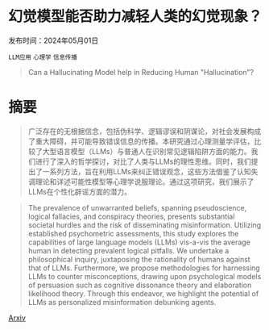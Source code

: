 # 幻觉模型能否助力减轻人类的幻觉现象？

发布时间：2024年05月01日

`LLM应用` `心理学` `信息传播`

> Can a Hallucinating Model help in Reducing Human "Hallucination"?

# 摘要

> 广泛存在的无根据信念，包括伪科学、逻辑谬误和阴谋论，对社会发展构成了重大障碍，并可能导致错误信息的传播。本研究通过心理测量学评估，比较了大型语言模型（LLMs）与普通人在识别常见逻辑陷阱方面的能力。我们进行了深入的哲学探讨，对比了人类与LLMs的理性思维。同时，我们提出了一系列方法，旨在利用LLMs来纠正错误观念，这些方法借鉴了认知失调理论和详述可能性模型等心理学说服理论。通过这项研究，我们展示了LLMs在个性化辟谣方面的潜力。

> The prevalence of unwarranted beliefs, spanning pseudoscience, logical fallacies, and conspiracy theories, presents substantial societal hurdles and the risk of disseminating misinformation. Utilizing established psychometric assessments, this study explores the capabilities of large language models (LLMs) vis-a-vis the average human in detecting prevalent logical pitfalls. We undertake a philosophical inquiry, juxtaposing the rationality of humans against that of LLMs. Furthermore, we propose methodologies for harnessing LLMs to counter misconceptions, drawing upon psychological models of persuasion such as cognitive dissonance theory and elaboration likelihood theory. Through this endeavor, we highlight the potential of LLMs as personalized misinformation debunking agents.

[Arxiv](https://arxiv.org/abs/2405.00843)